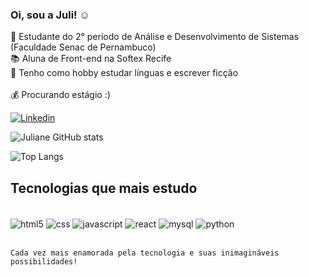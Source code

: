 ### Oi, sou a Juli! ☺️

📔 Estudante do 2° período de Análise e Desenvolvimento de Sistemas (Faculdade Senac de Pernambuco) <br>
📚 Aluna de Front-end na Softex Recife <br>
💌 Tenho como hobby estudar línguas e escrever ficção<br><br>
💰 Procurando estágio :) <br>



[![Linkedin](https://img.shields.io/badge/LinkedIn-0077B5?style=for-the-badge&logo=linkedin&logoColor=white)](https://www.linkedin.com/in/juliane-reis-maia-40320b140/)

![Juliane GitHub stats](https://github-readme-stats.vercel.app/api?username=julianereism&show_icons=true&theme=dracula)

![Top Langs](https://github-readme-stats.vercel.app/api/top-langs/?username=julianereism&hide_progress=true)

## Tecnologias que mais estudo

<div style="display: inline_block"><br>
    <img align="center" alt="html5" src = "https://img.shields.io/badge/HTML5-E34F26?style=for-the-badge&logo=html5&logoColor=white" />
    <img align="center" alt="css" src = "https://img.shields.io/badge/CSS3-1572B6?style=for-the-badge&logo=css3&logoColor=white" /> 
    <img align="center" alt="javascript" src = "https://img.shields.io/badge/JavaScript-F7DF1E?style=for-the-badge&logo=javascript&logoColor=black" />
    <img align="center" alt="react" src = "https://img.shields.io/badge/React-20232A?style=for-the-badge&logo=react&logoColor=61DAFB" />
    <img align="center" alt="mysql" src = "https://img.shields.io/badge/MySQL-00000F?style=for-the-badge&logo=mysql&logoColor=white" />
    <img align="center" alt="python" src = "https://img.shields.io/badge/Python-3776AB?style=for-the-badge&logo=python&logoColor=white" />
    </div><br>

    Cada vez mais enamorada pela tecnologia e suas inimagináveis possibilidades!
